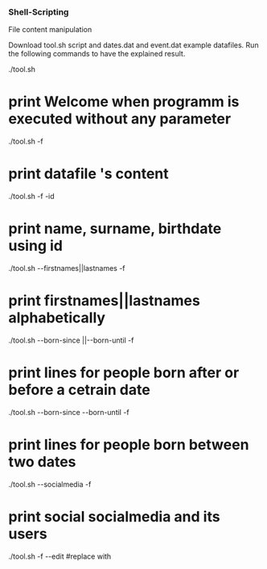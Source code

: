### Shell-Scripting ###
File content manipulation

Download tool.sh script and dates.dat and event.dat example datafiles. Run the following commands to have the explained result.

./tool.sh
# print Welcome when programm is executed without any parameter

./tool.sh -f <file>
# print datafile 's content
  
./tool.sh -f <file> -id <id>
# print name, surname, birthdate using id
  
./tool.sh --firstnames||lastnames -f <file> 
# print firstnames||lastnames alphabetically
  
./tool.sh --born-since <dateA>||--born-until <dateB> -f <file>
# print lines for people born after or before a cetrain date
  
./tool.sh --born-since <dateA> --born-until <dateB> -f <file>
# print lines for people born between two dates
  
./tool.sh --socialmedia -f <file> 
# print social socialmedia and its users
  
./tool.sh -f <file> --edit <id> <column> <value> 
#replace <column> with <value>
